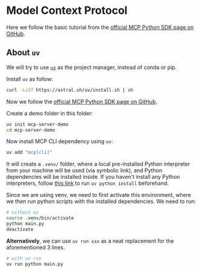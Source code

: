 # Model Context Protocol

Here we follow the basic tutorial from the [official MCP Python SDK page on GitHub](https://github.com/modelcontextprotocol/python-sdk).

## About `uv`

We will try to use [`uv`](https://docs.astral.sh/uv/) as the project manager, instead of conda or pip.

Install `uv` as follow:
```bash
curl -LsSf https://astral.sh/uv/install.sh | sh
```

Now we follow the [official MCP Python SDK page on GitHub](https://github.com/modelcontextprotocol/python-sdk).

Create a demo folder in this folder:
```bash
uv init mcp-server-demo
cd mcp-server-demo
```

Now install MCP CLI dependency using `uv`:
```bash
uv add "mcp[cli]"
```

It will create a `.venv/` folder, where a local pre-installed Python interpreter from your machine will be used (via symbolic link), and Python dependencies will be installed inside. If you haven't install any Python interpreters, follow [this link](https://docs.astral.sh/uv/guides/install-python/) to run `uv python install` beforehand.

Since we are using venv, we need to first activate this environment, where we then run python scripts with the installed dependencies. We need to run:
```bash
# without uv
source .venv/bin/activate
python main.py
deactivate
```

**Alternatively**, we can use `uv run xxx` as a neat replacement for the aforementioned 3 lines.
```bash
# with uv run
uv run python main.py
```
